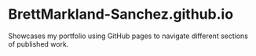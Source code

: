 # BrettMarkland-Sanchez.github.io
Showcases my portfolio using GitHub pages to navigate different sections of published work.
